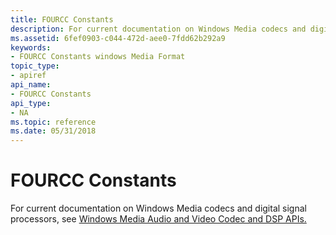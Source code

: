 ```yaml
---
title: FOURCC Constants
description: For current documentation on Windows Media codecs and digital signal processors, see Windows Media Audio and Video Codec and DSP APIs.
ms.assetid: 6fef0903-c044-472d-aee0-7fdd62b292a9
keywords:
- FOURCC Constants windows Media Format
topic_type:
- apiref
api_name:
- FOURCC Constants
api_type:
- NA
ms.topic: reference
ms.date: 05/31/2018
---
```


# FOURCC Constants

For current documentation on Windows Media codecs and digital signal processors, see [Windows Media Audio and Video Codec and DSP APIs.](https://msdn.microsoft.com/library/Dd464626(v=VS.85).aspx)

 

 




